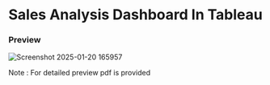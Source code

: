 # Sales Analysis Dashboard In Tableau
### Preview
![Screenshot 2025-01-20 165957](https://github.com/user-attachments/assets/b762752f-7972-440e-8f23-188fc69ec263)

Note : For detailed preview pdf is provided
